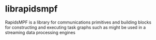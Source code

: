 # librapidsmpf

RapidsMPF is a library for communications primitives and building
blocks for constructing and executing task graphs such as might be used in
a streaming data processing engines
